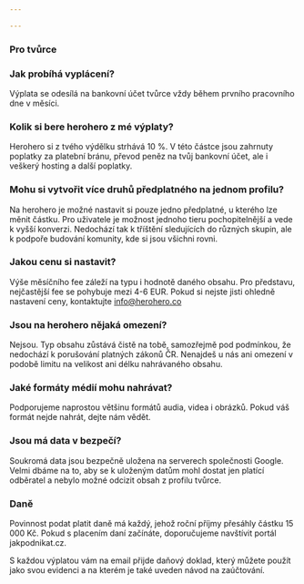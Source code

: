 ```yaml
---

---
```

### Pro tvůrce

### Jak probíhá vyplácení?

Výplata se odesílá na bankovní účet tvůrce vždy během prvního pracovního dne v měsíci.

### Kolik si bere herohero z mé výplaty?

Herohero si z tvého výdělku strhává 10 %. V této částce jsou zahrnuty poplatky za platební bránu, převod peněz na tvůj bankovní účet, ale i veškerý hosting a další poplatky.

### Mohu si vytvořit více druhů předplatného na jednom profilu?

Na herohero je možné nastavit si pouze jedno předplatné, u kterého lze měnit částku. Pro uživatele je možnost jednoho tieru pochopitelnější a vede k vyšší konverzi. Nedochází tak k tříštění sledujících do různých skupin, ale k podpoře budování komunity, kde si jsou všichni rovni.

### Jakou cenu si nastavit?

Výše měsíčního fee záleží na typu i hodnotě daného obsahu. Pro představu, nejčastější fee se pohybuje mezi 4-6 EUR. Pokud si nejste jisti ohledně nastavení ceny, kontaktujte info@herohero.co

### Jsou na herohero nějaká omezení?

Nejsou. Typ obsahu zůstává čistě na tobě, samozřejmě pod podmínkou, že nedochází k porušování platných zákonů ČR. Nenajdeš u nás ani omezení v podobě limitu na velikost ani délku nahrávaného obsahu.

### Jaké formáty médií mohu nahrávat?

Podporujeme naprostou většinu formátů audia, videa i obrázků. Pokud váš formát nejde nahrát, dejte nám vědět.

### Jsou má data v bezpečí?

Soukromá data jsou bezpečně uložena na serverech společnosti Google. Velmi dbáme na to, aby se k uloženým datům mohl dostat jen platící odběratel a nebylo možné odcizit obsah z profilu tvůrce.

### Daně

Povinnost podat platit daně má každý, jehož roční příjmy přesáhly částku 15 000 Kč. Pokud s placením daní začínáte, doporučujeme navštívit portál jakpodnikat.cz.

S každou výplatou vám na email přijde daňový doklad, který můžete použít jako svou evidenci a na kterém je také uveden návod na zaúčtování.